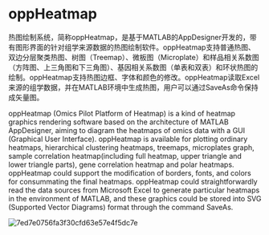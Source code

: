 # oppHeatmap
热图绘制系统，简称oppHeatmap，是基于MATLAB的AppDesigner开发的，带有图形界面的针对组学来源数据的热图绘制软件。oppHeatmap支持普通热图、双边分层聚类热图、树图（Treemap）、微板图（Microplate）和样品相关系数图（方阵图、上三角图和下三角图）、基因相关系数图（单表和双表）和环状热图的绘制。oppHeatmap支持热图边框、字体和颜色的修改。oppHeatmap读取Excel来源的组学数据，并在MATLAB环境中生成热图，用户可以通过SaveAs命令保持成矢量图。

oppHeatmap (Omics Pilot Platform of Heatmap) is a kind of heatmap graphics rendering software based on the architecture of MATLAB AppDesigner, aiming to diagram the heatmaps of omics data with a GUI (Graphical User Interface). oppHeatmap is available for plotting ordinary heatmaps, hierarchical clustering heatmaps, treemaps, microplates graph, sample correlation heatmap(including full heatmap, upper triangle and lower triangle parts), gene correlation heatmap and polar heatmaps. oppHeatmap could support the modification of borders, fonts, and colors for consummating the final heatmaps. oppHeatmap could straightforwardly read the data sources from Microsoft Excel to generate particular heatmaps in the environment of MATLAB, and these graphics could be stored into SVG (Supported Vector Diagrams) format through the command SaveAs.

![7ed7e0756fa3f30cfd63e57e4f5dc7e](https://user-images.githubusercontent.com/100023318/170992287-3fcab6a6-2782-4ea1-b16b-b0b5e2685bbb.png)
